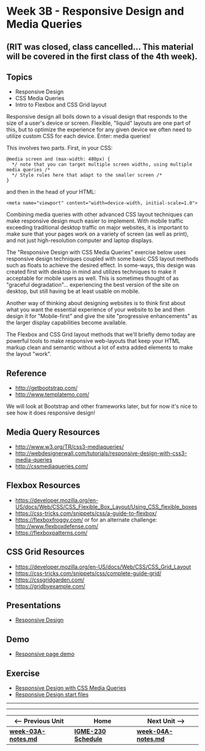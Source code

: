 # Week 3B - Responsive Design and Media Queries
## (RIT was closed, class cancelled... This material will be covered in the first class of the 4th week).

## Topics
- Responsive Design
- CSS Media Queries
- Intro to Flexbox and CSS Grid layout

Responsive design all boils down to a visual design that responds to the size of a user's device or screen. Flexible, "liquid" layouts are one part of this, but to optimize the experience for any given device we often need to utilize custom CSS for each device. Enter: media queries!

This involves two parts. First, in your CSS:

```
@media screen and (max-width: 480px) {
  */ note that you can target multiple screen widths, using multiple media queries /*
  */ Style rules here that adapt to the smaller screen /*	
} 
```

and then in the head of your HTML:

``` 	
<meta name="viewport" content="width=device-width, initial-scale=1.0"> 
```

Combining media queries with other advanced CSS layout techniques can make responsive design much easier to implement.  With mobile traffic exceeding traditional desktop traffic on major websites, it is important to make sure that your pages work on a variety of screen (as well as print), and not just high-resolution computer and laptop displays.  

The "Responsive Design with CSS Media Queries" exercise below uses responsive design techniques coupled with some basic CSS layout methods such as floats to achieve the desired effect.  In some-ways, this design was created first with desktop in mind and utilizes techniques to make it acceptable for mobile users as well.  This is sometimes thought of as "graceful degradation"... experiencing the best version of the site on desktop, but still having be at least usable on mobile.

Another way of thinking about designing websites is to think first about what you want the essential experience of your website to be and then design it for "Mobile-first" and give the site "progressive enhancements" as the larger display capabilities become available.

The Flexbox and CSS Grid layout methods that we'll briefly demo today are powerful tools to make responsive web-layouts that keep your HTML markup clean and semantic without a lot of extra added elements to make the layout "work".


## Reference
- http://getbootstrap.com/
- http://www.templatemo.com/

We will look at Bootstrap and other frameworks later, but for now it's nice to see how it does responsive design!

## Media Query Resources
- http://www.w3.org/TR/css3-mediaqueries/
- http://webdesignerwall.com/tutorials/responsive-design-with-css3-media-queries
- http://cssmediaqueries.com/

## Flexbox Resources
- https://developer.mozilla.org/en-US/docs/Web/CSS/CSS_Flexible_Box_Layout/Using_CSS_flexible_boxes
- https://css-tricks.com/snippets/css/a-guide-to-flexbox/
- https://flexboxfroggy.com/  or for an alternate challenge:  http://www.flexboxdefense.com/
- https://flexboxpatterns.com/

## CSS Grid Resources
- https://developer.mozilla.org/en-US/docs/Web/CSS/CSS_Grid_Layout
- https://css-tricks.com/snippets/css/complete-guide-grid/
- https://cssgridgarden.com/
- https://gridbyexample.com/

## Presentations
- [Responsive Design](https://github.com/tonethar/IGME-230-Master/tree/master/presentations/4B-Responsive-Design.pdf)

## Demo
- [Responsive page demo](https://github.com/tonethar/IGME-230-Master/tree/master/other-files/Responsive_Demo.zip)


## Exercise
- [Responsive Design with CSS Media Queries](https://github.com/tonethar/IGME-230-Master/tree/master/exercises/week-4/ICE-ResponsiveCSS.pdf)
- [Responsive Design start files](https://github.com/tonethar/IGME-230-Master/tree/master/exercises/week-4/darth_start_files.zip)

<hr><hr>

| <-- Previous Unit | Home | Next Unit -->
| --- | --- | --- 
| [**week-03A-notes.md**](week-03A-notes.md)     |  [**IGME-230 Schedule**](../schedule.md) | [**week-04A-notes.md**](week-04A-notes.md)

